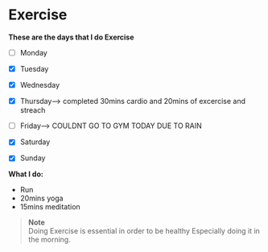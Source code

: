# Exercise

**These are the days that I do Exercise**
- [ ] Monday
- [x] Tuesday
- [x] Wednesday
- [x] Thursday--> completed 30mins cardio and 20mins of excercise and streach 
- [ ] Friday--> COULDNT GO TO GYM TODAY DUE TO RAIN 
- [x] Saturday
- [x] Sunday


**What I do:**
- Run
- 20mins yoga
- 15mins meditation


> **Note** <br>
> Doing Exercise is essential in order to be healthy Especially doing it in the morning.
